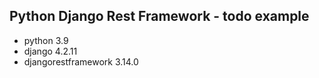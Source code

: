 ## Python Django Rest Framework - todo example

- python 3.9
- django 4.2.11
- djangorestframework 3.14.0
